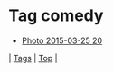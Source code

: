 <!--
title: Tag comedy
date: 2020-06-28T15:00:41.114Z
tags:
-->
# Tag comedy

 * [Photo 2015-03-25 20](114607145132.md)

| [Tags](tags.md) | [Top](index.md) |
